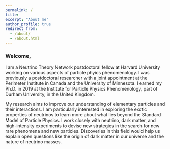 ```yaml
---
permalink: /
title: 
excerpt: "About me"
author_profile: true
redirect_from: 
  - /about/
  - /about.html
---
```


<!-- <div class="container">
 -->
<!-- <div class="mybg-image"> -->
<!-- <img src="../images/multilepton.png" alt="neutrino matter effects" style="width:100%;  padding-top:1%;padding-bottom:1%;padding-right:40px;padding-left:40px; background-color: rgba(256,256,256, 0.6); position: relative; bottom: 0%; border-width: 1px; overflow-x: hidden;">
 -->
<!-- </div> -->
<div class="layer">
<h3>Welcome,</h3>
  <p>
  I am a Neutrino Theory Network postdoctoral fellow at Harvard University working on various aspects of particle phyics phenomenology.
  I was previously a postdoctoral researcher with a joint appointment at the Perimeter Institute in Canada and the University of Minnesota. I earned my Ph.D. in 2019 at the Institute for Particle Physics Phenomenology, part of Durham University, in the United Kingdom.
  </p>

  <p>
  My research aims to improve our understanding of elementary particles and their interactions.
  I am particularly interested in exploring the exotic properties of neutrinos to learn more about what lies beyond the Standard Model of Particle Physics.
  I work closely with neutrino, dark matter, and high-intensity experiments to devise new strategies in the search for new rare phenomena and new particles.
  Discoveries in this field would help us explain open questions like the origin of dark matter in our universe and the nature of neutrino masses.
  </p>
</div>
<!-- </div> -->

